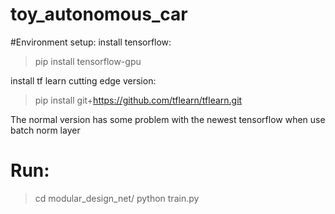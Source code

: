 # toy_autonomous_car

#Environment setup:
install tensorflow:

> pip install tensorflow-gpu

install tf learn cutting edge version:

> pip install git+https://github.com/tflearn/tflearn.git


The normal version has some problem with the newest tensorflow when use batch norm layer 

# Run:
> cd modular_design_net/
> python train.py

